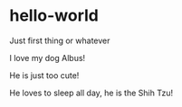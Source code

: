 # hello-world
Just first thing or whatever

I love my dog Albus!

He is just too cute!

He loves to sleep all day, he is the Shih Tzu!
